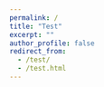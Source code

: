 ```yaml
---
permalink: /
title: "Test"
excerpt: ""
author_profile: false
redirect_from:
  - /test/
  - /test.html
---
```


<meta name="viewport" content="width=device-width, initial-scale=1">
<script async src="https://cse.google.com/cse.js?cx=012806064605774141030:txphjbdfjuk"></script>
<div class="gcse-search"></div>
